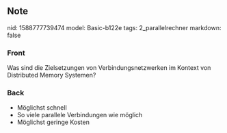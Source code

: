 ## Note
nid: 1588777739474
model: Basic-b122e
tags: 2_parallelrechner
markdown: false

### Front
Was sind die Zielsetzungen von Verbindungsnetzwerken im Kontext von Distributed Memory Systemen?

### Back
- Möglichst schnell
- So viele parallele Verbindungen wie möglich
- Möglichst geringe Kosten
